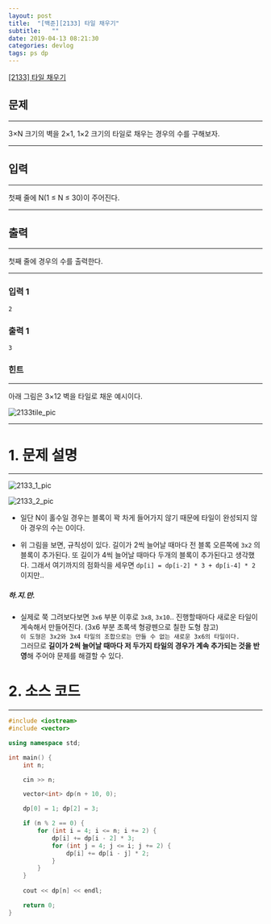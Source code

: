 ```yaml
---
layout: post
title:  "[백준][2133] 타일 채우기"
subtitle:   ""
date: 2019-04-13 08:21:30
categories: devlog
tags: ps dp
---
```


[[2133] 타일 채우기](boj.kr/2133)  


## 문제

- - -


3×N 크기의 벽을 2×1, 1×2 크기의 타일로 채우는 경우의 수를 구해보자.


- - -


## 입력


- - -


첫째 줄에 N(1 ≤ N ≤ 30)이 주어진다.


- - -


## 출력

- - -


첫째 줄에 경우의 수를 출력한다.


- - -


### 입력 1

```
2
```

### 출력 1

```
3
```

### 힌트


- - -




아래 그림은 3×12 벽을 타일로 채운 예시이다.

![2133tile_pic](https://onlinejudgeimages.s3-ap-northeast-1.amazonaws.com/upload/images/2663_1.jpg)


* * *








# 1. 문제 설명

- - -
![2133_1_pic](https://drive.google.com/uc?id=1txhFl4jQzygAyj86QcgQBTryOKnjXSZ9)

![2133_2_pic](https://drive.google.com/uc?id=1LU87zgyXtJKhrTW-Wphps2vA9ACKEAon)

- 일단 N이 홀수일 경우는 블록이 꽉 차게 들어가지 않기 때문에 타일이 완성되지 않아 경우의 수는 0이다.

- 위 그림을 보면, 규칙성이 있다. 길이가 2씩 늘어날 때마다 전 블록 오른쪽에 `3x2` 의 블록이 추가된다. 또 길이가 4씩 늘어날 때마다 두개의 블록이 추가된다고 생각했다. 그래서 여기까지의 점화식을 세우면 `dp[i] = dp[i-2] * 3 + dp[i-4] * 2` 이지만..

##### 하.지.만.

- 실제로 쭉 그려보다보면 `3x6` 부분 이후로 `3x8`, `3x10`.. 진행할때마다 새로운 타일이 계속해서 만들어진다. (3x6 부분 초록색 형광펜으로 칠한 도형 참고)  
 `이 도형은 3x2와 3x4 타일의 조합으로는 만들 수 없는 새로운 3x6의 타일이다.`  
 그러므로 **길이가 2씩 늘어날 때마다 저 두가지 타일의 경우가 계속 추가되는 것을 반영**해 주어야 문제를 해결할 수 있다.



# 2. 소스 코드


- - -


```cpp
#include <iostream>
#include <vector>

using namespace std;

int main() {
	int n;

	cin >> n;

	vector<int> dp(n + 10, 0);

	dp[0] = 1; dp[2] = 3;

	if (n % 2 == 0) {
		for (int i = 4; i <= n; i += 2) {
			dp[i] += dp[i - 2] * 3;
			for (int j = 4; j <= i; j += 2) {
				dp[i] += dp[i - j] * 2;
			}
		}
	}
	
	cout << dp[n] << endl;

	return 0;
}
```